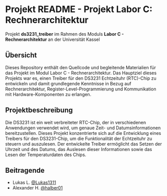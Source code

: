 # Projekt README - Projekt Labor C: Rechnerarchitektur

Projekt **ds3231_treiber** im Rahmen des Moduls **Labor C - Rechnerarchitektur** an der Universität Kassel

## Übersicht

Dieses Repository enthält den Quellcode und begleitende Materialien für das Projekt im Modul Labor C - Rechnerarchitektur. Das Hauptziel dieses Projekts war es, einen Treiber für den DS3231 Echtzeituhr (RTC)-Chip zu entwickeln und damit grundlegende Kenntnisse in Bezug auf Rechnerarchitektur, Register-Level-Programmierung und Kommunikation mit Hardware-Komponenten zu erlangen.

## Projektbeschreibung

Die DS3231 ist ein weit verbreiteter RTC-Chip, der in verschiedenen Anwendungen verwendet wird, um genaue Zeit- und Datumsinformationen bereitzustellen. Dieses Projekt konzentrierte sich auf die Entwicklung eines Treibers für den DS3231-Chip, um die Funktionalität der Echtzeituhr zu steuern und auszulesen. Der entwickelte Treiber ermöglicht das Setzen der Uhrzeit und des Datums, das Auslesen dieser Informationen sowie das Lesen der Temperaturdaten des Chips.

## Beitragende

- Lukas L. [@Lukas1311](https://github.com/Lukas1311)
- Alexander H. [@halber01](https://github.com/halber01) 
